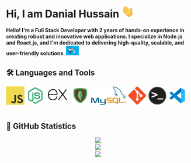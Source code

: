 <h1>
Hi, I am Danial Hussain
<img src="./gifs/wave.gif" width="35">
</h1>
<b>  
 Hello! I'm a Full Stack Developer with 2 years of hands-on experience in creating robust and innovative web applications. I specialize in Node.js and React.js, and I'm dedicated to delivering high-quality, scalable, and user-friendly solutions.
<img src="./gifs/coder.gif" width="35">
</b>

<h2>🛠 <b>Languages and Tools</b></h2>
<div style="display:flex;gap:5px;">
  <img src="./icons/javascript.png" height='50px'>
  <img src="./icons/nodejs.svg" height='50px'>
  <img src="./icons/expressjs.svg"height='50px'>
  <img src="./icons/mongodb.svg" height='50px'>
  <img src="./icons/mysql-official.svg" height='50px'>
  <img src="./icons/git.svg" height='50px'>
  <img src="./icons/terminal.png" height='50px'>
 
  <img src="./icons/vs.svg" height='50px'>
  
</div>
<br />

<h2>🚀 <b>GitHub Statistics</b></h2>

<div align="center">
  <img src="https://github-profile-summary-cards.vercel.app/api/cards/profile-details?username=Danial841&count_private=true&theme=dracula"/>
  <div align="center">
    <img src="https://github-readme-stats-eight-theta.vercel.app/api?username=Danial841&show_icons=true&include_all_commits=true&count_private=true&hide_border=true&theme=dracula" height="200rem"/>
  </div>
  <div align="center">
    <img src="https://streak-stats.demolab.com/?user=Danial841&count_private=true&theme=dracula&border_radius=10" height="200rem"/>
  </div>
</div>
<br />

<br />
